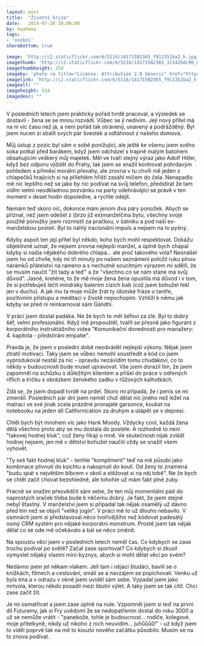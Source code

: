 ```yaml
---
layout: post
title:  "Životní krize"
date:   2014-07-26 20:00:00
by: hoaheeu
tags:
- 'osobní'
sharebottom: true

image: 'http://c2.staticflickr.com/6/5116/14171582365_f911351ba2_h.jpg'
imagethumb: 'http://c2.staticflickr.com/6/5116/14171582365_31342bdc90_n.jpg'
imagethumbheight: 254
imageby: 'photo <a title="License: Attribution 2.0 Generic" href="https://creativecommons.org/licenses/by/2.0/">(<em>cc</em>)</a> <a href="http://www.flickr.com/photos/pasotraspaso/14171582365">Jesus Solana</a>'
imagelink: 'http://c2.staticflickr.com/6/5116/14171582365_f911351ba2_h.jpg'
imagealt: ""
imageheight: 534
imagedesc: ""
---
```

V posledních letech jsem prakticky pořád tvrdě pracoval, a výsledek se dostavil - žena se se mnou rozvádí. Vůbec se jí nedivím. Její nový přítel má na ni víc času než já, a není pořád tak otrávený, unavený a podrážděný. Byl jsem nucen si sbalit svých pár švestek a odtáhnout z našeho domova.

Můj ústup z pozic byl sám o sobě ponižující, ale ještě ke všemu jsem svého soka potkal před barákem, když jsem odcházel s trapně malým batohem obsahujícím veškerý můj majetek. Měl ve tváři stejný výraz jako Adolf Hitler, když bez odporu vjížděl do Prahy, tak jsem se snažil kontrovat pohrdavým pohledem s příměsí morální převahy, ale zrovna v tu chvíli mě jeden z chlapečků hrajících si na přilehlém hřišti zasáhl míčem do čela. Nenapadlo mě nic lepšího než se jako by nic podívat na svůj telefon, předstírat že tam vidím velmi neodkladnou pozvánku na party odehrávájící se právě v ten moment v deset hodin dopoledne, a rychle odejít.

Nemám teď skoro nic, dokonce mám jenom dva páry ponožek. Abych se přiznal, než jsem odešel z (brzo již ex)manželčina bytu, všechny svoje použité ponožky jsem rozmístil za pračkou, v šatníku a pod naší ex-manželskou postelí. Byl to náhlý iracionální impuls a nejsem na to pyšný.

Kdyby aspoň ten její přítel byl někdo, koho bych mohl respektovat. Dokážu objektivně uznat, že nejsem zrovna nejlepší manžel, a úplně bych chápal kdyby si našla nějakého dobrého chlapa... ale proč takového vola? Nesnášel jsem ho od chvíle, kdy mi tři minuty po našem seznámení položil ruku plnou nárámků přátelství na rameno a s nechutně soucitným výrazem mi sdělil, že se musím naučit "žít tady a teď" a že "všechno co se nám stane má svůj důvod". Jasně, kreténe, to že mě moje žena žena opustila má důvod i v tom, že si potřebuješ léčit mindráky balením cizích bab (což jsem bohužel řekl jen v duchu). A jak mu ta moje může žrát ty idiotské fráze o tantře, pozitivním přístupu a meditaci v životě nepochopím. Vzhlíží k němu jak kdyby se před ní reinkarnoval sám Gándhí.

V práci jsem dostal padáka. Ne že bych to měl šéfovi za zlé. Byl to dobrý šéf, velmi profesionální. Když mě propouštěl, tvářil se přesně jako figurant z korporátního instruktážního videa "Komunikační dovednosti pro manažery: 4. kapitola - předstírání empatie".

Pravda je, že jsem v poslední době neodváděl nejlepší výkony. Nějak jsem ztratil motivaci. Taky jsem se vůbec nemohl soustředit a kód co jsem vyprodukoval nestál za nic - opravdu nezávidím tomu chudákovi, co to někdy v budoucnosti bude muset upravovat. Vše jsem dorazil tím, že jsem zapomněl na schůzku s důležitým klientem a přišel do práce v odřených riflích a tričku s obrázkem ženského zadku v růžových kalhotkách.

Zdá se, že jsem dopadl tvrdě na prdel. Skoro mi připadá, že i penis se mi zmenšil. Posledních pár dní jsem neměl chuť dělat nic jiného než ležet na matraci ve své jinak zcela prázdné pronajaté garsonce, koukat na notebooku na jeden díl Californication za druhým a utápět se v depresi.

Chtěl bych být mnohem víc jako Hank Moody. Vždycky cool, každá žena dělá všechno proto aby se mu dostala do postele. A rozhodně to není "takovej hodnej kluk", což ženy říkají o mně. Ve skutečnosti nijak zvlášť hodnej nejsem, jen mě v dětství bohužel naučili vždy se snažit všem vyhovět.

"Ty seš fakt hodnej kluk" - tenhle "kompliment" teď na mě působí jako kombinace plivnutí do ksichtu a nakopnutí do koulí. Od ženy to znamená "budu spát s největším blbcem v okolí a stěžovat si na něj tobě". Ne že bych se chtěl začít chovat bezohledně, ale tohohle už mám fakt plné zuby. 

Pracně se snažím přesvědčit sám sebe, že ten můj momentální pád do naprostých sraček třeba bude k něčemu dobrý. Je fakt, že jsem stejně nebyl šťastný. V manželství jsem si připadal tak nějak osamělý už dávno před tím než se objvil "veliký jogín". V práci mě to už dlouho nebavilo. V osmnácti jsem si představoval něco tvořivějšího než kódovat padesátý osmý CRM systém pro nějaké korporátní monstrum. Prostě jsem tak nějak dělal co se ode mě očekávalo a bál se něco změnit.

Na spoustu věcí jsem v posledních letech neměl čas. Co kdybych se zase trochu podíval po světě? Začal zase sportovat? Co kdybych si zkusil vymyslet nějaký vlastní mini-byznys, abych si mohl dělat věci po svém?

Nedávno jsem jel někam vlakem. Jeli tam i nějací študáci, bavili se o knížkách, filmech a cestování, smáli se a navzájem se popichovali. Venku už byla tma a v odrazu v okně jsem uviděl sám sebe. Vypadal jsem jako mrtvola, kterou někdo posadil mezi školní výlet. A taky jsem se tak cítil. Chci zase začít žít.

Je mi osmatřicet a jsem zase úplně na nule. Vzpomněl jsem si teď na první díl Futuramy, jak si Fry uvědomí že se nedopatřením dostal do roku 3000 a už se nemůže vrátit - "panebože, tohle je budoucnost... rodiče, kolegové, moje přítelkyně, nikdy už nikoho z nich neuvidím... juhůůůů!" - už když jsem to viděl poprvé tak na mě to kouzlo nového začátku působilo. Musím se na to znova podívat.